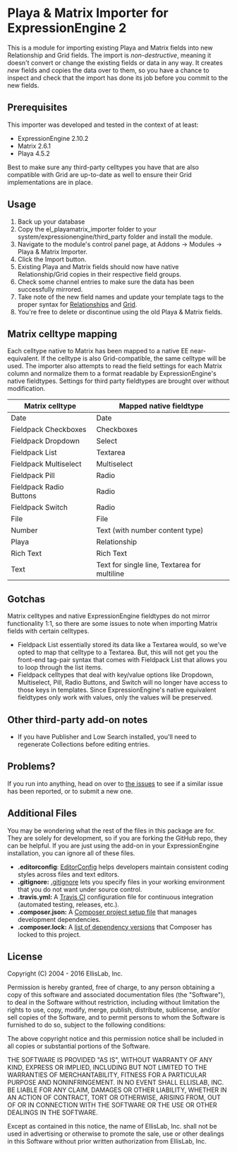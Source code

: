 # Playa & Matrix Importer for ExpressionEngine 2

This is a module for importing existing Playa and Matrix fields into new Relationship and Grid fields. The import is *non-destructive*, meaning it doesn't convert or change the existing fields or data in any way. It creates _new_ fields and copies the data over to them, so you have a chance to inspect and check that the import has done its job before you commit to the new fields.

## Prerequisites

This importer was developed and tested in the context of at least:

* ExpressionEngine 2.10.2
* Matrix 2.6.1
* Playa 4.5.2

Best to make sure any third-party celltypes you have that are also compatible with Grid are up-to-date as well to ensure their Grid implementations are in place.

## Usage

1. Back up your database
2. Copy the el_playamatrix_importer folder to your system/expressionengine/third_party folder and install the module.
3. Navigate to the module's control panel page, at Addons -> Modules -> Playa & Matrix Importer.
4. Click the Import button.
5. Existing Playa and Matrix fields should now have native Relationship/Grid copies in their respective field groups.
6. Check some channel entries to make sure the data has been successfully mirrored.
7. Take note of the new field names and update your template tags to the proper syntax for [Relationships](https://docs.expressionengine.com/latest/fieldtypes/relationships.html#template-tags) and [Grid](https://docs.expressionengine.com/latest/fieldtypes/grid.html#template-tags).
8. You're free to delete or discontinue using the old Playa & Matrix fields.

## Matrix celltype mapping

Each celltype native to Matrix has been mapped to a native EE near-equivalent. If the celltype is also Grid-compatible, the same celltype will be used. The importer also attempts to read the field settings for each Matrix column and normalize them to a format readable by ExpressionEngine's native fieldtypes. Settings for third party fieldtypes are brought over without modification.

| Matrix celltype         | Mapped native fieldtype                      |
| ----------------------- | -------------------------------------------- |
| Date                    | Date                                         |
| Fieldpack Checkboxes    | Checkboxes                                   |
| Fieldpack Dropdown      | Select                                       |
| Fieldpack List          | Textarea                                     |
| Fieldpack Multiselect   | Multiselect                                  |
| Fieldpack Pill          | Radio                                        |
| Fieldpack Radio Buttons | Radio                                        |
| Fieldpack Switch        | Radio                                        |
| File                    | File                                         |
| Number                  | Text (with number content type)              |
| Playa                   | Relationship                                 |
| Rich Text               | Rich Text                                    |
| Text                    | Text for single line, Textarea for multiline |

## Gotchas

Matrix celltypes and native ExpressionEngine fieldtypes do not mirror functionality 1:1, so there are some issues to note when importing Matrix fields with certain celltypes.

* Fieldpack List essentially stored its data like a Textarea would, so we've opted to map that celltype to a Textarea. But, this will not get you the front-end tag-pair syntax that comes with Fieldpack List that allows you to loop through the list items.
* Fieldpack celltypes that deal with key/value options like Dropdown, Multiselect, Pill, Radio Buttons, and Switch will no longer have access to those keys in templates. Since ExpressionEngine's native equivalent fieldtypes only work with values, only the values will be preserved.

## Other third-party add-on notes

* If you have Publisher and Low Search installed, you'll need to regenerate Collections before editing entries.

## Problems?

If you run into anything, head on over to [the issues](https://github.com/EllisLab/PlayaMatrixImporter/issues) to see if a similar issue has been reported, or to submit a new one.

## Additional Files

You may be wondering what the rest of the files in this package are for. They are solely for development, so if you are forking the GitHub repo, they can be helpful. If you are just using the add-on in your ExpressionEngine installation, you can ignore all of these files.

- **.editorconfig**: [EditorConfig](http://editorconfig.org) helps developers maintain consistent coding styles across files and text editors.
- **.gitignore:** [.gitignore](https://git-scm.com/docs/gitignore) lets you specify files in your working environment that you do not want under source control.
- **.travis.yml:** A [Travis CI](https://travis-ci.org) configuration file for continuous integration (automated testing, releases, etc.).
- **.composer.json:** A [Composer project setup file](https://getcomposer.org/doc/01-basic-usage.md) that manages development dependencies.
- **.composer.lock:** A [list of dependency versions](https://getcomposer.org/doc/01-basic-usage.md#composer-lock-the-lock-file) that Composer has locked to this project.

## License

Copyright (C) 2004 - 2016 EllisLab, Inc.

Permission is hereby granted, free of charge, to any person obtaining a copy of this software and associated documentation files (the "Software"), to deal in the Software without restriction, including without limitation the rights to use, copy, modify, merge, publish, distribute, sublicense, and/or sell copies of the Software, and to permit persons to whom the Software is furnished to do so, subject to the following conditions:

The above copyright notice and this permission notice shall be included in all copies or substantial portions of the Software.

THE SOFTWARE IS PROVIDED "AS IS", WITHOUT WARRANTY OF ANY KIND, EXPRESS OR IMPLIED, INCLUDING BUT NOT LIMITED TO THE WARRANTIES OF MERCHANTABILITY, FITNESS FOR A PARTICULAR PURPOSE AND NONINFRINGEMENT. IN NO EVENT SHALL ELLISLAB, INC. BE LIABLE FOR ANY CLAIM, DAMAGES OR OTHER LIABILITY, WHETHER IN AN ACTION OF CONTRACT, TORT OR OTHERWISE, ARISING FROM, OUT OF OR IN CONNECTION WITH THE SOFTWARE OR THE USE OR OTHER DEALINGS IN THE SOFTWARE.

Except as contained in this notice, the name of EllisLab, Inc. shall not be used in advertising or otherwise to promote the sale, use or other dealings in this Software without prior written authorization from EllisLab, Inc.
